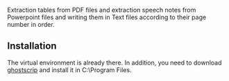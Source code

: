 Extraction tables from PDF files and extraction speech notes from Powerpoint files and writing them in Text files according to their page number in order.

## Installation

The virtual environment is already there. In addition, you need to download [ghostscrip](https://camelot-py.readthedocs.io/en/master/user/install-deps.html) and install it in C:\Program Files\.